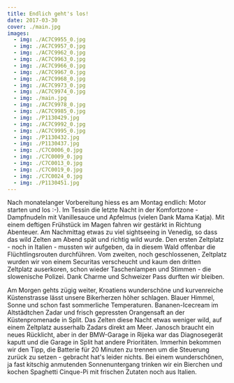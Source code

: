 ```yaml
---
title: Endlich geht's los!
date: 2017-03-30
cover: ./main.jpg
images:
  - img: ./AC7C9955_0.jpg
  - img: ./AC7C9957_0.jpg
  - img: ./AC7C9962_0.jpg
  - img: ./AC7C9963_0.jpg
  - img: ./AC7C9966_0.jpg
  - img: ./AC7C9967_0.jpg
  - img: ./AC7C9968_0.jpg
  - img: ./AC7C9973_0.jpg
  - img: ./AC7C9974_0.jpg
  - img: ./main.jpg
  - img: ./AC7C9978_0.jpg
  - img: ./AC7C9985_0.jpg
  - img: ./P1130429.jpg
  - img: ./AC7C9992_0.jpg
  - img: ./AC7C9995_0.jpg
  - img: ./P1130432.jpg
  - img: ./P1130437.jpg
  - img: ./C7C0006_0.jpg
  - img: ./C7C0009_0.jpg
  - img: ./C7C0013_0.jpg
  - img: ./C7C0019_0.jpg
  - img: ./C7C0024_0.jpg
  - img: ./P1130451.jpg
---
```


Nach monatelanger Vorbereitung hiess es am Montag endlich: Motor starten und los :-). Im Tessin die letzte Nacht in der Komfortzone - Dampfnudeln mit Vanillesauce und Apfelmus (vielen Dank Mama Katja). Mit einem deftigen Frühstück im Magen fahren wir gestärkt in Richtung Abenteuer. Am Nachmittag etwas zu viel sightseeing in Venedig, so dass das wild Zelten am Abend spät und richtig wild wurde. Den ersten Zeltplatz - noch in Italien - mussten wir aufgeben, da in diesem Wald offenbar die Flüchtlingsrouten durchführen. Vom zweiten, noch geschlossenen, Zeltplatz wurden wir von einem Securitas verscheucht und kaum den dritten Zeltplatz auserkoren, schon wieder Taschenlampen und Stimmen - die slowenische Polizei. Dank Charme und Schweizer Pass durften wir bleiben.

Am Morgen gehts zügig weiter, Kroatiens wunderschöne und kurvenreiche Küstenstrasse lässt unsere Bikerherzen höher schlagen. Blauer Himmel, Sonne und schon fast sommerliche Temperaturen. Bananen-Icecream im Altstädtchen Zadar und frisch gepressten Orangensaft an der Küstenpromenade in Split. Das Zelten diese Nacht etwas weniger wild, auf einem Zeltplatz ausserhalb Zadars direkt am Meer. Janosch braucht ein neues Rücklicht, aber in der BMW-Garage in Rijeka war das Diagnosegerät kaputt und die Garage in Split hat andere Prioritäten. Immerhin bekommen wir den Tipp, die Batterie für 20 Minuten zu trennen um die Steuerung zurück zu setzen - gebracht hat's leider nichts. Bei einem wunderschönen, ja fast kitschig anmutenden Sonnenuntergang trinken wir ein Bierchen und kochen Spaghetti Cinque-Pi mit frischen Zutaten noch aus Italien.